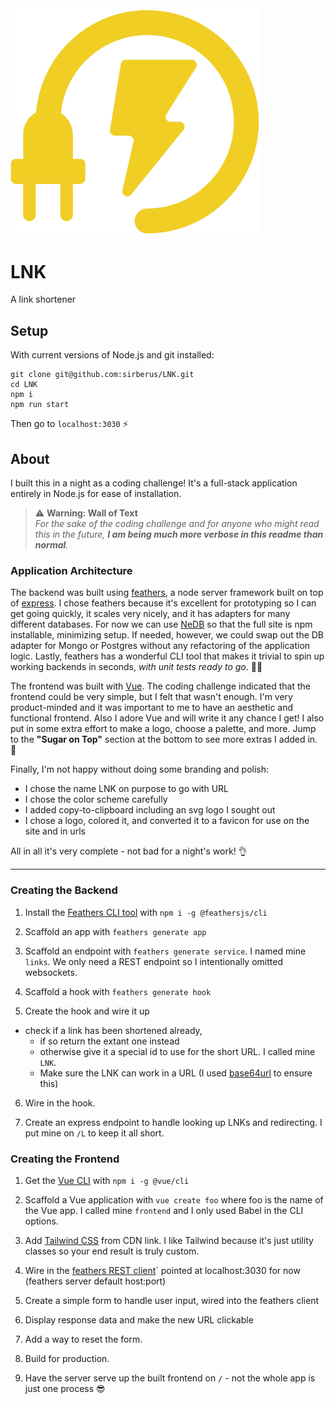 <img src="plug.png" alt="plug" width="400">

# LNK

A link shortener

## Setup

With current versions of Node.js and git installed:

```
git clone git@github.com:sirberus/LNK.git
cd LNK
npm i
npm run start
```

Then go to `localhost:3030` ⚡️

## About

I built this in a night as a coding challenge! It's a full-stack application entirely in Node.js for ease of installation.

> ⚠️ **Warning: Wall of Text**<br>
> *For the sake of the coding challenge and for anyone who might read this in the future, __I am being much more verbose in this readme than normal__.*

### Application Architecture

The backend was built using [feathers](https://feathersjs.com/), a node server framework built on top of [express](https://expressjs.com/). I chose feathers because it's excellent for prototyping so I can get going quickly, it scales very nicely, and it has adapters for many different databases. For now we can use [NeDB](https://github.com/louischatriot/nedb) so that the full site is npm installable, minimizing setup. If needed, however, we could swap out the DB adapter for Mongo or Postgres without any refactoring of the application logic. Lastly, feathers has a wonderful CLI tool that makes it trivial to spin up working backends in seconds, *with unit tests ready to go*. 👨‍🔬

The frontend was built with [Vue](https://vuejs.org). The coding challenge indicated that the frontend could be very simple, but I felt that wasn't enough. I'm very product-minded and it was important to me to have an aesthetic and functional frontend. Also I adore Vue and will write it any chance I get! I also put in some extra effort to make a logo, choose a palette, and more. Jump to the **"Sugar on Top"** section at the bottom to see more extras I added in. 🎁

Finally, I'm not happy without doing some branding and polish:
- I chose the name LNK on purpose to go with URL
- I chose the color scheme carefully
- I added copy-to-clipboard including an svg logo I sought out
- I chose a logo, colored it, and converted it to a favicon for use on the site and in urls

All in all it's very complete - not bad for a night's work! 👌

---

### Creating the Backend

1) Install the [Feathers CLI tool](https://github.com/feathersjs/cli) with `npm i -g @feathersjs/cli`

2) Scaffold an app with `feathers generate app`

3) Scaffold an endpoint with `feathers generate service`. I named mine `links`. We only need a REST endpoint so I intentionally omitted websockets.

4) Scaffold a hook with `feathers generate hook`

5) Create the hook and wire it up

- check if a link has been shortened already, 
  - if so return the extant one instead
  - otherwise give it a special id to use for the short URL. I called mine `LNK`.
  - Make sure the LNK can work in a URL (I  used [base64url](https://www.npmjs.com/package/base64url) to ensure this)

6) Wire in the hook.

7) Create an express endpoint to handle looking up LNKs and redirecting. I put mine on `/L` to keep it all short.

### Creating the Frontend

1) Get the [Vue CLI](https://cli.vuejs.org/) with `npm i -g @vue/cli`

2) Scaffold a Vue application with `vue create foo` where foo is the name of the Vue app. I called mine `frontend` and I only used Babel in the CLI options.

3) Add [Tailwind CSS](https://tailwindcss.com/) from CDN link. I like Tailwind because it's just utility classes so your end result is truly custom.

4) Wire in the [feathers REST client](https://docs.feathersjs.com/api/client/rest.html)` pointed at localhost:3030 for now (feathers server default host:port)

5) Create a simple form to handle user input, wired into the feathers client

7) Display response data and make the new URL clickable

8) Add a way to reset the form.

9) Build for production.

10) Have the server serve up the built frontend on `/` - not the whole app is just one process 😎
